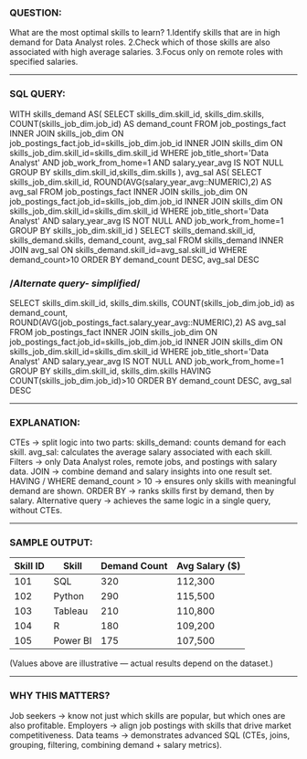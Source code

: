 ### QUESTION:
What are the most optimal skills to learn?
1.Identify skills that are in high demand for Data Analyst roles.
2.Check which of those skills are also associated with high average salaries.
3.Focus only on remote roles with specified salaries.

*******************************************************************
### SQL QUERY:
WITH skills_demand AS(
SELECT
    skills_dim.skill_id,
    skills_dim.skills,
    COUNT(skills_job_dim.job_id) AS demand_count
FROM job_postings_fact
INNER JOIN skills_job_dim ON job_postings_fact.job_id=skills_job_dim.job_id
INNER JOIN skills_dim ON skills_job_dim.skill_id=skills_dim.skill_id
WHERE job_title_short='Data Analyst' AND job_work_from_home=1 AND salary_year_avg IS NOT NULL
GROUP BY skills_dim.skill_id,skills_dim.skills
),  avg_sal AS(
    SELECT 
        skills_job_dim.skill_id,
        ROUND(AVG(salary_year_avg::NUMERIC),2) AS avg_sal
FROM job_postings_fact
INNER JOIN skills_job_dim ON job_postings_fact.job_id=skills_job_dim.job_id
INNER JOIN skills_dim ON skills_job_dim.skill_id=skills_dim.skill_id
WHERE job_title_short='Data Analyst' AND salary_year_avg IS NOT NULL AND job_work_from_home=1
GROUP BY skills_job_dim.skill_id
)
SELECT skills_demand.skill_id,
    skills_demand.skills,
    demand_count,
    avg_sal
FROM skills_demand
INNER JOIN avg_sal ON skills_demand.skill_id=avg_sal.skill_id
WHERE demand_count>10
ORDER BY demand_count DESC,
        avg_sal DESC

### /*Alternate query- simplified*/

SELECT skills_dim.skill_id,
    skills_dim.skills,
    COUNT(skills_job_dim.job_id) as demand_count,
    ROUND(AVG(job_postings_fact.salary_year_avg::NUMERIC),2) AS avg_sal
FROM job_postings_fact
INNER JOIN skills_job_dim ON job_postings_fact.job_id=skills_job_dim.job_id
INNER JOIN skills_dim ON skills_job_dim.skill_id=skills_dim.skill_id
WHERE job_title_short='Data Analyst' 
    AND salary_year_avg IS NOT NULL 
    AND job_work_from_home=1
GROUP BY
    skills_dim.skill_id,
    skills_dim.skills
HAVING
    COUNT(skills_job_dim.job_id)>10
ORDER BY demand_count DESC,
        avg_sal DESC

*******************************************************************
### EXPLANATION:
CTEs → split logic into two parts:
skills_demand: counts demand for each skill.
avg_sal: calculates the average salary associated with each skill.
Filters → only Data Analyst roles, remote jobs, and postings with salary data.
JOIN → combine demand and salary insights into one result set.
HAVING / WHERE demand_count > 10 → ensures only skills with meaningful demand are shown.
ORDER BY → ranks skills first by demand, then by salary.
Alternative query → achieves the same logic in a single query, without CTEs.

*******************************************************************
### SAMPLE OUTPUT:
| Skill ID | Skill    | Demand Count | Avg Salary ($) |
|----------|----------|--------------|----------------|
| 101      | SQL      | 320          | 112,300        |
| 102      | Python   | 290          | 115,500        |
| 103      | Tableau  | 210          | 110,800        |
| 104      | R        | 180          | 109,200        |
| 105      | Power BI | 175          | 107,500        |

(Values above are illustrative — actual results depend on the dataset.)

*******************************************************************
### WHY THIS MATTERS?
Job seekers → know not just which skills are popular, but which ones are also profitable.
Employers → align job postings with skills that drive market competitiveness.
Data teams → demonstrates advanced SQL (CTEs, joins, grouping, filtering, combining demand + salary metrics).
